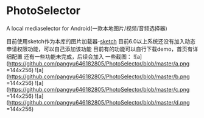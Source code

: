 # PhotoSelector
A local mediaselector for Android(一款本地图片/视频/音频选择器)

目前使用sketch作为本库的图片加载器-[sketch](https://github.com/panpf/sketch)
目前6.0以上系统还没有加入动态申请权限功能，可以自己添加该功能
目前有的功能可以自行下载demo，首页有详细配置
还有一些功能未完成，后续会加入
一些截图：
![a](https://github.com/pangyu646182805/PhotoSelector/blob/master/a.png =144x256) ![a](https://github.com/pangyu646182805/PhotoSelector/blob/master/b.png =144x256) ![a](https://github.com/pangyu646182805/PhotoSelector/blob/master/c.png =144x256) ![a](https://github.com/pangyu646182805/PhotoSelector/blob/master/d.png =144x256)
